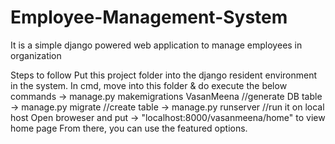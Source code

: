 # Employee-Management-System
It is a simple django powered web application to manage employees in organization

Steps to follow Put this project folder into the django resident environment in the system.
In cmd, move into this folder & do execute the below commands 
     -> manage.py makemigrations VasanMeena //generate DB table 
     -> manage.py migrate //create table -> manage.py runserver //run it on local host 
Open broweser and put 
     -> "localhost:8000/vasanmeena/home" to view home page
From there, you can use the featured options.
